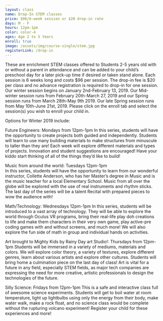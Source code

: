 ```yaml
---
layout: class
name: Drop-In STEM classes
price: $96/6-week session or $20 drop-in rate
days: M - F
hours: 12pm-1pm
color: color-4
ages: Age 2 to 5 Years
enroll: true
image: /assets/img/course-single/stem.jpg
registerLink: /drop-in
---
```


These are enrichment STEM classes offered to Students 2-5 years old with or without a parent in attendance and can be added to your child’s preschool day for a later pick-up time if desired or taken stand alone. Each session is 6 weeks long and costs $96 per session. The drop-in fee is $20 per class and no advance registration is required to drop-in for one session. Our winter session begins on January 2nd-February 13, 2019. Our Mid-winter session runs from February 20th-March 27, 2019 and our Spring session runs from March 28th-May 9th 2019. Our late Spring session runs from May 10th-June 21st, 2019. Please click on the enroll tab and select the session(s) you wish to enroll your child in. 

Options for Winter 2019 include: 

Future Engineers: Mondays from 12pm-1pm
In this series, students will have the opportunity to create projects both guided and 				independently. Students will learn to use many building materials to make structures from 			minuscule to taller than they are! Each week will explore different materials and types of projects. Innovation and 	student suggestions are encouraged! Have your kiddo start thinking of all of the things they’d like to build! 

Music from around the world: Tuesdays 12pm-1pm	
In this series, students will have the opportunity to learn from our wonderful instructor, Collette 			Anderson, who has her Master’s degree in Music and is the music teacher for a local 				Elementary School. Music from all over the globe will be explored with the use of real 				instruments and rhythm sticks. The last day of the series will be a talent Recital with prepared 			pieces to wow the audience with! 

Math/Technology: Wednesdays 12pm-1pm
In this series, students will be introduced to a vast array of technology. They will be able to explore the world through Oculus VR programs, bring their real-life play doh creations to life and make them characters in their very own game, play active-pre coding games with and without screens, and much more! We will also explore the fun side of math in group and individual hands on activities. 

Art brought to Mighty Kids by Rainy Day art Studio!: Thursdays from 12pm-1pm
Students will be immersed in a variety of mediums, materials and colors. We will explore color theory, a variety of textures, explore different genres, learn about various artists and explore other cultures. Students will bring home a culmination piece on the last day of class! Art is vital for a future in any field, especially STEM fields, as major tech companies are expressing the need for more creative, artistic professionals to design the technologies of the future. 

Silly Science: Fridays from 12pm-1pm
This is a safe and interactive class full of awesome science experiments. Students will get to 			boil water at room temperature, light up lightbulbs using only the energy from their body, make 			water walk, make a rock float, and no science class would be complete without the rupturing 			volcano experiment! Register your child for these experiences and more!
